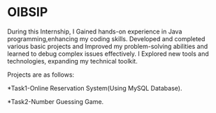 # OIBSIP
During this Internship, I Gained hands-on experience in Java programming,enhancing my coding skills.
Developed and completed various basic projects and Improved my problem-solving abilities and learned to debug complex issues effectively.
I Explored new tools and technologies, expanding my technical toolkit.

Projects are as follows:

*Task1-Online Reservation System(Using MySQL Database).

*Task2-Number Guessing Game.
